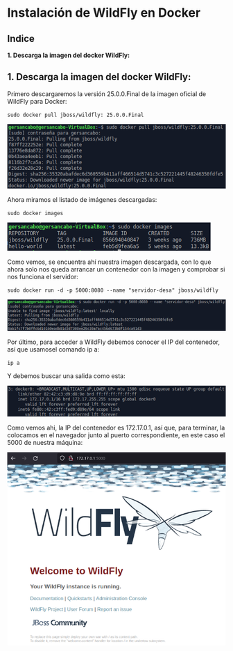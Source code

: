 # Instalación de WildFly en Docker


## Indice

**1. Descarga la imagen del docker WildFly:**


## 1. Descarga la imagen del docker WildFly:

Primero descargaremos la versión 25.0.0.Final de la imagen oficial de WildFly para Docker:

```
sudo docker pull jboss/wildfly: 25.0.0.Final
```

![](https://github.com/GersanCabo/Uso-de-Git/blob/main/img/InstalacionWildlyDocker/1.1.1.png)

Ahora miramos el listado de imágenes descargadas:

```
sudo docker images
```

![](https://github.com/GersanCabo/Uso-de-Git/blob/main/img/InstalacionWildlyDocker/1.1.2.png)

Como vemos, se encuentra ahí nuestra imagen descargada, con lo que ahora solo nos queda arrancar un contenedor con la imagen y comprobar si nos funciona el servidor:

```
sudo docker run -d -p 5000:8080 --name "servidor-desa" jboss/wildfly
```

![](https://github.com/GersanCabo/Uso-de-Git/blob/main/img/InstalacionWildlyDocker/1.1.3.png)

Por último, para acceder a WildFly debemos conocer el IP del contenedor, así que usamosel comando ip a:

```
ip a
```

Y debemos buscar una salida como esta:

![](https://github.com/GersanCabo/Uso-de-Git/blob/main/img/InstalacionWildlyDocker/1.1.4.png)

Como vemos ahi, la IP del contenedor es 172.17.0.1, así que, para terminar, la colocamos en el navegador junto al puerto correspondiente, en este caso el 5000 de nuestra máquina:

![](https://github.com/GersanCabo/Uso-de-Git/blob/main/img/InstalacionWildlyDocker/1.1.5.png)
